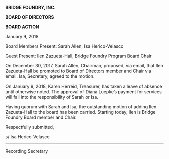 **BRIDGE FOUNDRY, INC.**

**BOARD OF DIRECTORS**

**BOARD ACTION**

January 9, 2018

Board Members Present: Sarah Allen, Isa Herico-Velasco

Guest Present: Ilen Zazueta-Hall, Bridge Foundry Program Board Chair

On December 30, 2017, Sarah Allen, Chairman, proposed, via email, that Ilen Zazueta-Hall be promoted to Board of Directors member and Chair via email.  Isa, Secretary, agreed to the motion.

On January 9, 2018, Karen Herreid, Treasurer, has taken a leave of absence until otherwise noted.  The approval of Diana Luepke’s payment for services will fall into the responsibility of Sarah or Isa.

Having quorum with Sarah and Isa, the outstanding motion of adding Ilen Zazueta-Hall to the board has been carried.  Starting today, Ilen is Bridge Foundry Board member and Chair.

Respectfully submitted,


s/ Isa Herico-Velasco
___________________

Recording Secretary
